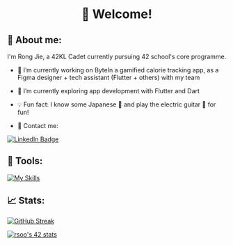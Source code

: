 <div id="header" align="center">

  <h1>
  👋 Welcome!   
  </h1>
</div>

## 🤔 About me:
I'm Rong Jie, a 42KL Cadet currently pursuing 42 school's core programme.

- 🔭 I’m currently working on ByteIn a gamified calorie tracking app, as a Figma designer + tech assistant (Flutter + others) with my team
- 🌱 I’m currently exploring app development with Flutter and Dart
- 💡 Fun fact: I know some Japanese 🗾 and play the electric guitar 🎸 for fun!

- 📢 Contact me:
<div id="badges">
  <a href="[your-linkedin-URL](https://www.linkedin.com/in/rong-jie-soo-2b7571181/)">
    <img src="https://img.shields.io/badge/LinkedIn-blue?style=for-the-badge&logo=linkedin&logoColor=white" alt="LinkedIn Badge"/>
  </a>
</div>


## 🧰 Tools:
[![My Skills](https://skillicons.dev/icons?i=c,cpp,flutter,figma,py,bash,git,linux,vim,vscode&perline=15)](https://skillicons.dev)

## 📈 Stats:
[![GitHub Streak](https://streak-stats.demolab.com?user=rsoo23&theme=prussian)](https://git.io/streak-stats)

[![rsoo's 42 stats](https://badge.mediaplus.ma/darkblue/rsoo?1337Badge=off&UM6P=off)](https://github.com/oakoudad/badge42)



<!--
**rsoo23/rsoo23** is a ✨ _special_ ✨ repository because its `README.md` (this file) appears on your GitHub profile.

Here are some ideas to get you started:

- 👯 I’m looking to collaborate on ...
- 🤔 I’m looking for help with ...
- 💬 Ask me about ...
- 📫 How to reach me: ...
- 😄 Pronouns: ...
-->
